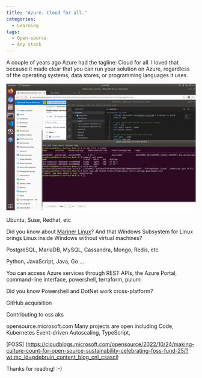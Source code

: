 ```yaml
---
title: "Azure. Cloud for all."
categories:
  - Learning
tags:
  - Open-source
  - Any stack
---
```


A couple of years ago Azure had the tagline: Cloud for all. I loved that because it made clear that you can run your solution on Azure, regardless of the operating systems, data stores, or programming languages it uses.

![Using Azure on Linux](../assets/images/2022-10-21-azure-cloud-for-all.png)

Ubuntu, Suse, Redhat, etc

Did you know about [Mariner Linux](https://github.com/microsoft/CBL-Mariner)?
And that Windows Subsystem for Linux brings Linux inside Windows without virtual machines?

PostgreSQL, MariaDB, MySQL,  Cassandra, Mongo, Redis, etc

Python, JavaScript, Java, Go ...

You can access Azure services through REST APIs, the Azure Portal, command-line interface, powershell, terraform, pulumi

Did you know Powershell and DotNet work cross-platform?

GitHub acquisition

Contributing to oss
aks

opensource.microsoft.com
Many projects are open including Code, Kubernetes Event-driven Autoscaling, TypeScript, 

[FOSS] (https://cloudblogs.microsoft.com/opensource/2022/10/24/making-culture-count-for-open-source-sustainability-celebrating-foss-fund-25/?wt.mc_id=pdebruin_content_blog_cnl_csasci)

Thanks for reading! :-)
